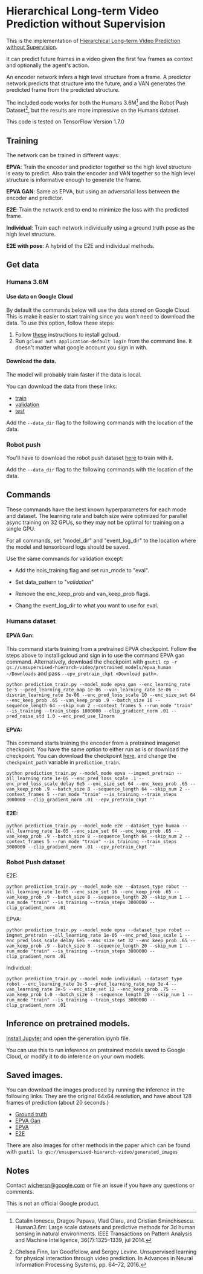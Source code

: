 # Hierarchical Long-term Video Prediction without Supervision

This is the implementation of [Hierarchical Long-term Video Prediction without Supervision]().

It can predict future frames in a video given the first few frames as context
and optionally the agent's action.

An encoder network infers a high level structure from a frame. A predictor
network predicts that structure into the future, and a VAN generates the
predicted frame from the predicted structure.

The included code works for both the Humans 3.6M[^1] and the Robot Push
Dataset[^2], but the results are more impressive on the Humans dataset.

This code is tested on TensorFlow Version 1.7.0

## Training

The network can be trained in different ways:

__EPVA__: Train the encoder and predictor together so the high level structure
is easy to predict. Also train the encoder and VAN together so the high level
structure is informative enough to generate the frame.

__EPVA GAN__: Same as EPVA, but using an adversarial loss between the encoder
and predictor.

__E2E__: Train the network end to end to minimize the loss with the predicted
frame.

__Individual__: Train each network individually using a ground truth pose as the
high level structure.

__E2E with pose__: A hybrid of the E2E and individual methods.

## Get data

### Humans 3.6M

#### Use data on Google Cloud

By default the commands below will use the data stored on Google Cloud. This is
make it easier to start training since you won't need to download the data. To
use this option, follow these steps:

1.  Follow [these](https://cloud.google.com/sdk/downloads) instructions to
    install gcloud.
2.  Run `gcloud auth application-default login` from the command line. It
    doesn't matter what google account you sign in with.

#### Download the data.

The model will probably train faster if the data is local.

You can download the data from these links:

*   [train](https://storage.googleapis.com/unsupervised-hierarch-video/data/humans-train)
*   [validation](https://storage.googleapis.com/unsupervised-hierarch-video/data/humans-validation)
*   [test](https://storage.googleapis.com/unsupervised-hierarch-video/data/humans-test)

Add the `--data_dir` flag to the following commands with the location of the
data.

### Robot push

You'll have to download the robot push dataset
[here](https://storage.googleapis.com/unsupervised-hierarch-video/robot_data.tar.gz)
to train with it.

Add the `--data_dir` flag to the following commands with the location of the
data.

## Commands

These commands have the best known hyperparameters for each mode and dataset.
The learning rate and batch size were optimized for parallel async training on
32 GPUs, so they may not be optimal for training on a single GPU.

For all commands, set "model_dir" and "event_log_dir" to the location where the
model and tensorboard logs should be saved.

Use the same commands for validation except:

*   Add the nois_training flag and set run_mode to "eval".

*   Set data_pattern to "*validation*"

*   Remove the enc_keep_prob and van_keep_prob flags.

*   Chang the event_log_dir to what you want to use for eval.

### Humans dataset

#### EPVA Gan:

This command starts training from a pretrained EPVA checkpoint. Follow the steps
above to install gcloud and sign in to use the command EPVA gan command.
Alternatively, download the checkpoint with `gsutil cp -r
gs://unsupervised-hierarch-video/pretrained_models/epva_human ~/Downloads` and
pass `--epv_pretrain_ckpt <Download path>`.

`python prediction_train.py --model_mode epva_gan --enc_learning_rate 1e-5
--pred_learning_rate_map 1e-06 --van_learning_rate 3e-06 --discrim_learning_rate
3e-06 --enc_pred_loss_scale 10 --enc_size_set 64 --enc_keep_prob .65
--van_keep_prob .9 --batch_size 16 --sequence_length 64 --skip_num 2
--context_frames 5 --run_mode "train" --is_training --train_steps 1000000
--clip_gradient_norm .01 --pred_noise_std 1.0 --enc_pred_use_l2norm`

#### EPVA:

This command starts training the encoder from a pretrained imagenet checkpoint.
You have the same option to either run as is or download the checkpoint. You can
download the checkpoint
[here](https://storage.googleapis.com/unsupervised-hierarch-video/pretrained_models/vgg_16.ckpt),
and change the `checkpoint_path` variable in `prediction_train`.

`python prediction_train.py --model_mode epva --imgnet_pretrain
--all_learning_rate 1e-05 --enc_pred_loss_scale .1 --enc_pred_loss_scale_delay
6e5 --enc_size_set 64 --enc_keep_prob .65 --van_keep_prob .9 --batch_size 8
--sequence_length 64 --skip_num 2 --context_frames 5 --run_mode "train"
--is_training --train_steps 3000000 --clip_gradient_norm .01 --epv_pretrain_ckpt
''`

#### E2E:

`python prediction_train.py --model_mode e2e --dataset_type human
--all_learning_rate 1e-05 --enc_size_set 64 --enc_keep_prob .65 --van_keep_prob
.9 --batch_size 8 --sequence_length 64 --skip_num 2 --context_frames 5
--run_mode "train" --is_training --train_steps 3000000 --clip_gradient_norm .01
--epv_pretrain_ckpt ''`

### Robot Push dataset

E2E:

`python prediction_train.py --model_mode e2e --dataset_type robot
--all_learning_rate 1e-05 --enc_size_set 16 --enc_keep_prob .65 --van_keep_prob
.9 --batch_size 8 --sequence_length 20 --skip_num 1 --run_mode "train"
--is_training --train_steps 3000000 --clip_gradient_norm .01`

EPVA:

`python prediction_train.py --model_mode epva --dataset_type robot
--imgnet_pretrain --all_learning_rate 1e-05 --enc_pred_loss_scale 1
--enc_pred_loss_scale_delay 6e5 --enc_size_set 32 --enc_keep_prob .65
--van_keep_prob .9 --batch_size 8 --sequence_length 20 --skip_num 1 --run_mode
"train" --is_training --train_steps 3000000 --clip_gradient_norm .01`

Individual:

`python prediction_train.py --model_mode individual --dataset_type robot
--enc_learning_rate 1e-5 --pred_learning_rate_map 3e-4 --van_learning_rate 3e-5
--enc_size_set 12 --enc_keep_prob .75 --van_keep_prob 1.0 --batch_size 8
--sequence_length 20 --skip_num 1 --run_mode "train" --is_training --train_steps
3000000 --clip_gradient_norm .01`

## Inference on pretrained models.

[Install Jupyter](http://jupyter.org/install) and open the generation.ipynb
file.

You can use this to run inference on pretrained models saved to Google Cloud, or
modify it to do inference on your own models.

## Saved images.

You can download the images produced by running the inference in the following
links. They are the original 64x64 resolution, and have about 128 frames of
prediction (about 20 seconds.)

*   [Ground
    truth](https://storage.googleapis.com/unsupervised-hierarch-video/generated_images/human_gt.tar.gz)
*   [EPVA
    Gan](https://storage.googleapis.com/unsupervised-hierarch-video/generated_images/human_epva_wgan.tar.gz)
*   [EPVA](https://storage.googleapis.com/unsupervised-hierarch-video/generated_images/human_epva.tar.gz)
*   [E2E](https://storage.googleapis.com/unsupervised-hierarch-video/generated_images/human_e2e.tar.gz)

There are also images for other methods in the paper which can be found with
`gsutil ls gs://unsupervised-hierarch-video/generated_images`

## Notes

Contact wichersn@google.com or file an issue if you have any questions or
comments.

This is not an official Google product.

[^1]: Catalin Ionescu, Dragos Papava, Vlad Olaru, and Cristian Sminchisescu.
    Human3.6m: Large scale datasets and predictive methods for 3d human
    sensing in natural environments. IEEE Transactions on Pattern Analysis and
    Machine Intelligence, 36(7):1325–1339, jul 2014.
[^2]: Chelsea Finn, Ian Goodfellow, and Sergey Levine. Unsupervised learning for
    physical interaction through video prediction. In Advances in Neural
    Information Processing Systems, pp. 64–72, 2016.
